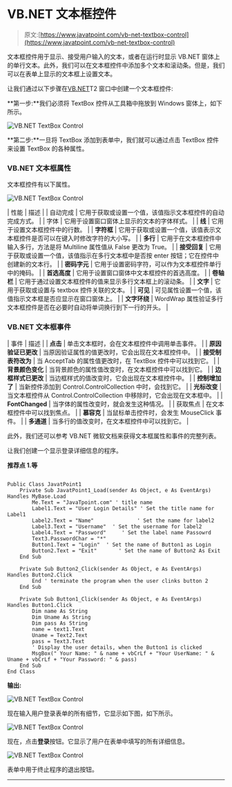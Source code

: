 # VB.NET 文本框控件

> 原文:[https://www.javatpoint.com/vb-net-textbox-control](https://www.javatpoint.com/vb-net-textbox-control)

文本框控件用于显示、接受用户输入的文本，或者在运行时显示 VB.NET 窗体上的单行文本。此外，我们可以在文本框控件中添加多个文本和滚动条。但是，我们可以在表单上显示的文本框上设置文本。

让我们通过以下步骤在[VB.NET](https://www.javatpoint.com/vb-net)T2 窗口中创建一个文本框控件:

**第一步:**我们必须将 TextBox 控件从工具箱中拖放到 Windows 窗体上，如下所示。

![VB.NET TextBox Control](../Images/16a2c592e912608c8332cea55d2e9a39.png)

**第二步:**一旦将 TextBox 添加到表单中，我们就可以通过点击 TextBox 控件来设置 TextBox 的各种属性。

### VB.NET 文本框属性

文本框控件有以下属性。

![VB.NET TextBox Control](../Images/f2d035a8be9d2044d9c9cb2bc0ae41ce.png)

| 性能 | 描述 |
| 自动完成 | 它用于获取或设置一个值，该值指示文本框控件的自动完成方式。 |
| 字体 | 它用于设置窗口窗体上显示的文本的字体样式。 |
| **线** | 它用于设置文本框控件中的行数。 |
| **字符框** | 它用于获取或设置一个值，该值表示文本框控件是否可以在键入时修改字符的大小写。 |
| **多行** | 它用于在文本框控件中输入多行，方法是将 Multiline 属性值从 False 更改为 True。 |
| **接受回复** | 它用于获取或设置一个值，该值指示在多行文本框中是否按 enter 按钮；它在控件中创建新的文本行。 |
| **密码字元** | 它用于设置密码字符，可以作为文本框控件单行中的掩码。 |
| **首选高度** | 它用于设置窗口窗体中文本框控件的首选高度。 |
| **卷轴栏** | 它用于通过设置文本框控件的值来显示多行文本框上的滚动条。 |
| **文字** | 它用于获取或设置与 textbox 控件关联的文本。 |
| **可见** | 可见属性设置一个值，该值指示文本框是否应显示在窗口窗体上。 |
| **文字环绕** | WordWrap 属性验证多行文本框控件是否在必要时自动将单词换行到下一行的开头。 |

### VB.NET 文本框事件

| 事件 | 描述 |
| **点击** | 单击文本框时，会在文本框控件中调用单击事件。 |
| **原因验证已更改** | 当原因验证属性的值更改时，它会出现在文本框控件中。 |
| **接受制表符改为** | 当 AcceptTab 的属性值更改时，在 TextBox 控件中可以找到它。 |
| **背景颜色变化** | 当背景颜色的属性值改变时，在文本框控件中可以找到它。 |
| **边框样式已更改** | 当边框样式的值改变时，它会出现在文本框控件中。 |
| **控制增加了** | 当新控件添加到 Control.ControlCollection 中时，会找到它。 |
| **光标改变** | 当文本框控件从 Control.ControlCollection 中移除时，它会出现在文本框中。 |
| **FontChanged** | 当字体的属性改变时，就会发生这种情况。 |
| 获取焦点 | 在文本框控件中可以找到焦点。 |
| **慕容克** | 当鼠标单击控件时，会发生 MouseClick 事件。 |
| **多通道** | 当多行的值改变时，在文本框控件中可以找到它。 |

此外，我们还可以参考 VB.NET 微软文档来获得文本框属性和事件的完整列表。

让我们创建一个显示登录详细信息的程序。

**推荐点 1.等**

```

Public Class JavatPoint1
    Private Sub JavatPoint1_Load(sender As Object, e As EventArgs) Handles MyBase.Load
        Me.Text = "JavaTpoint.com" ' title name
        Label1.Text = "User Login Details" ' Set the title name for Label1 
        Label2.Text = "Name"              ' Set the name for label2 
        Label3.Text = "Username"  ' Set the username for label2 
        Label4.Text = "Password"     ' Set the label name Passowrd
        Text3.PasswordChar = "*"
        Button1.Text = "Login"  ' Set the name of Button1 as Login
        Button2.Text = "Exit"       ' Set the name of Button2 As Exit
    End Sub

    Private Sub Button2_Click(sender As Object, e As EventArgs) Handles Button2.Click
        End ' terminate the program when the user clinks button 2
    End Sub

    Private Sub Button1_Click(sender As Object, e As EventArgs) Handles Button1.Click
        Dim name As String
        Dim Uname As String
        Dim pass As String
        name = text1.Text
        Uname = Text2.Text
        pass = Text3.Text
        ' Display the user details, when the Button1 is clicked
        MsgBox(" Your Name: " & name + vbCrLf + "Your UserName: " & Uname + vbCrLf + "Your Password: " & pass)
    End Sub
End Class

```

**输出:**

![VB.NET TextBox Control](../Images/0a88a55012058fbd2bbf24a8a439bd69.png)

现在输入用户登录表单的所有细节，它显示如下图，如下所示。

![VB.NET TextBox Control](../Images/01108c1579eb0b613c011ce6d0135923.png)

现在，点击**登录**按钮。它显示了用户在表单中填写的所有详细信息。

![VB.NET TextBox Control](../Images/f3032f2a83ed8dcc91304f83c6cd5e3a.png)

表单中用于终止程序的退出按钮。

* * *